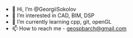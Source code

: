 - 👋 Hi, I’m @GeorgiiSokolov
- 👀 I’m interested in CAD, BIM, DSP
- 🌱 I’m currently learning cpp, git, openGL
- 📫 How to reach me - geospbarch@gmail.com

<!---
GeorgiiSokolov/GeorgiiSokolov is a ✨ special ✨ repository because its `README.md` (this file) appears on your GitHub profile.
You can click the Preview link to take a look at your changes.
--->
